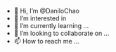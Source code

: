 - 👋 Hi, I’m @DaniloChao
- 👀 I’m interested in 
- 🌱 I’m currently learning ...
- 💞️ I’m looking to collaborate on ...
- 📫 How to reach me ...

<!---
DaniloChao/DaniloChao is a ✨ special ✨ repository because its `README.md` (this file) appears on your GitHub profile.
You can click the Preview link to take a look at your changes.
--->
